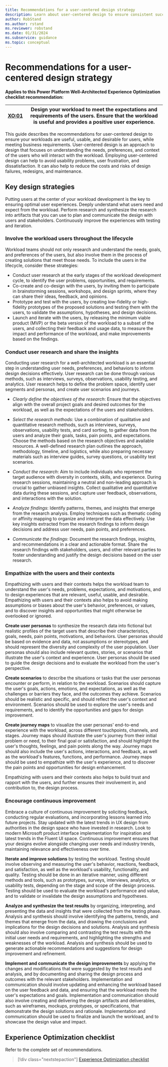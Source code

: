 ```yaml
---
title: Recommendations for a user-centered design strategy
description: Learn about user-centered design to ensure consistent success with user experience optimization.
author: RobStand
ms.author: rstand
ms.reviewer: robstand
ms.date: 01/31/2024
ms.subservice: guidance
ms.topic: conceptual
---
```


# Recommendations for a user-centered design strategy

**Applies to this Power Platform Well-Architected Experience Optimization checklist recommendation:**

|[XO:01](checklist.md)| **Design your workload to meet the expectations and requirements of the users. Ensure that the workload is useful and provides a positive user experience.** |
|---|---|

This guide describes the recommendations for user-centered design to ensure your workloads are useful, usable, and desirable for users, while meeting business requirements. User-centered design is an approach to design that focuses on understanding the needs, preferences, and context of the users who will interact with the workload. Employing user-centered design can help to avoid usability problems, user frustration, and dissatisfaction. It can also help to reduce the costs and risks of design failures, redesigns, and maintenance.

## Key design strategies

Putting users at the center of your workload development is the key to ensuring optimal user experiences. Deeply understand what users need and expect from the workload. Perform research and  synthesize the research into artifacts that you can use to plan and communicate the design with users and stakeholders. Continuously improve the experiences with testing and iteration.

### Involve the workload users throughout the lifecycle

Workload teams should not only research and understand the needs, goals, and preferences of the users, but also involve them in the process of creating solutions that meet those needs. To include the users in the lifecycle, consider these strategies:

- Conduct user research at the early stages of the workload development cycle, to identify the user problems, opportunities, and requirements.
- Co-create and co-design with the users, by inviting them to participate in brainstorming sessions, workshops, and design sprints, where they can share their ideas, feedback, and opinions.
- Prototype and test with the users, by creating low-fidelity or high-fidelity prototypes of the proposed solutions and testing them with the users, to validate the assumptions, hypotheses, and design decisions.
- Launch and iterate with the users, by releasing the minimum viable product (MVP) or the beta version of the workload to a subset of the users, and collecting their feedback and usage data, to measure the impact and performance of the workload, and make improvements based on the findings.

### Conduct user research and share the insights

Conducting user research for a well-architected workload is an essential step in understanding user needs, preferences, and behaviors to inform design decisions effectively. User research can be done through various methods, such as interviews, surveys, observations, usability testing, and analytics. User research helps to define the problem space, identify user segments and personas, and create user scenarios and journeys.

- *Clearly define the objectives of the research*: Ensure that the objectives align with the overall project goals and desired outcomes for the workload, as well as the expectations of the users and stakeholders.

- *Select the research methods*: Use a combination of qualitative and quantitative research methods, such as interviews, surveys, observations, usability tests, and card sorting, to gather data from the users and analyze their goals, tasks, pain points, and expectations. Choose the methods based on the research objectives and available resources. A well-defined research plan outlines the approach, methodology, timeline, and logistics, while also preparing necessary materials such as interview guides, survey questions, or usability test scenarios.

- *Conduct the research*: Aim to include individuals who represent the target audience with diversity in contexts, skills, and experience. During research sessions, maintaining a neutral and non-leading approach is crucial to gather unbiased insights. Collect qualitative and quantitative data during these sessions, and capture user feedback, observations, and interactions with the solution.

- *Analyze findings*: Identify patterns, themes, and insights that emerge from the research analysis. Employ techniques such as thematic coding or affinity mapping to organize and interpret the data effectively. Use key insights extracted from the research findings to inform design decisions and address user needs, pain points, and preferences.

- *Communicate the findings*: Document the research findings, insights, and recommendations in a clear and actionable format. Share the research findings with stakeholders, users, and other relevant parties to foster understanding and justify the design decisions based on the user research.

### Empathize with the users and their contexts

Empathizing with users and their contexts helps the workload team to understand the user's needs, problems, expectations, and motivations, and to design experiences that are relevant, useful, usable, and desirable. Empathizing with users and their contexts also helps to avoid making assumptions or biases about the user's behavior, preferences, or values, and to discover insights and opportunities that might otherwise be overlooked or ignored.

**Create user personas** to synthesize the research data into fictional but realistic profiles of the target users that describe their characteristics, goals, needs, pain points, motivations, and behaviors. User personas should be based on evidence and data, not assumptions or stereotypes, and should represent the diversity and complexity of the user population. User personas should also include relevant quotes, stories, or scenarios that illustrate the user's context and experience. User personas should be used to guide the design decisions and to evaluate the workload from the user's perspective.

**Create scenarios** to describe the situations or tasks that the user personas encounter or perform, in relation to the workload. Scenarios should capture the user's goals, actions, emotions, and expectations, as well as the challenges or barriers they face, and the outcomes they achieve. Scenarios should be realistic and specific, and should reflect the user's context and environment. Scenarios should be used to explore the user's needs and requirements, and to identify the opportunities and gaps for design improvement.

**Create journey maps** to visualize the user personas' end-to-end experience with the workload, across different touchpoints, channels, and stages. Journey maps should illustrate the user's journey from their initial problem or need, to their final goal or satisfaction, and should highlight the user's thoughts, feelings, and pain points along the way. Journey maps should also include the user's actions, interactions, and feedback, as well as the workload's features, functions, and performance. Journey maps should be used to empathize with the user's experience, and to discover the pain points and opportunities for design enhancement.

Empathizing with users and their contexts also helps to build trust and rapport with the users, and further ensures their involvement in, and contribution to, the design process.

### Encourage continuous improvement

Embrace a culture of continuous improvement by soliciting feedback, conducting regular evaluations, and incorporating lessons learned into future projects. Stay updated with the latest trends in UX design from authorities in the design space who have invested in research. Look to modern Microsoft product interface implementation for inspiration and latest trends in the Fluent UI space. Continuous improvement ensures that your designs evolve alongside changing user needs and industry trends, maintaining relevance and effectiveness over time.

**Iterate and improve solutions** by testing the workload. Testing should involve observing and measuring the user's behavior, reactions, feedback, and satisfaction, as well as the workload's usability, functionality, and quality. Testing should be done in an iterative manner, using different methods and tools, such as prototypes, surveys, interviews, analytics, or usability tests, depending on the stage and scope of the design process. Testing should be used to evaluate the workload's performance and value, and to validate or invalidate the design assumptions and hypotheses.

**Analyze and synthesize the test results** by organizing, interpreting, and presenting the data and insights that were collected from the testing phase. Analysis and synthesis should involve identifying the patterns, trends, and themes that emerge from the data, and drawing the conclusions and implications for the design decisions and solutions. Analysis and synthesis should also involve comparing and contrasting the test results with the initial user needs and requirements, and highlighting the strengths and weaknesses of the workload. Analysis and synthesis should be used to generate actionable recommendations and suggestions for design improvement and refinement.

**Implement and communicate the design improvements** by applying the changes and modifications that were suggested by the test results and analysis, and by documenting and sharing the design process and outcomes with the relevant stakeholders. Implementation and communication should involve updating and enhancing the workload based on the user feedback and data, and ensuring that the workload meets the user's expectations and goals. Implementation and communication should also involve creating and delivering the design artifacts and deliverables, such as wireframes, mockups, prototypes, or specifications, that demonstrate the design solutions and rationale. Implementation and communication should be used to finalize and launch the workload, and to showcase the design value and impact.

## Experience Optimization checklist

Refer to the complete set of recommendations.

> [!div class="nextstepaction"] 
> [Experience Optimization checklist](checklist.md)
